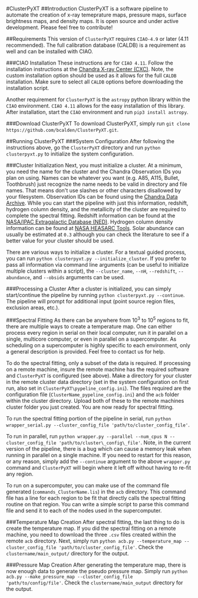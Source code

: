 #ClusterPyXT
##Introduction
ClusterPyXT is a software pipeline to automate the creation of x-ray temeprature maps, pressure maps, surface brightness maps, and density maps. It is open source and under active development. Please feel free to contribute!

##Requirements
This version of `ClusterPyXT` requires `CIAO-4.9` or later (4.11 recommended). The full calibration database (CALDB) is a requirement as well and can be installed with CIAO. 

###CIAO Installation
These instructions are for `CIAO 4.11`. Follow the installation instructions at the [Chandra X-ray Center (CXC)](http://cxc.harvard.edu/ciao/download/). Note, the custom installation option should be used as it allows for the full `CALDB` installation. Make sure to select all `CALDB` options before downloading the installation script.

Another requirement for `ClusterPyXT` is the `astropy` python library within the `CIAO` environment. `CIAO 4.11` allows for the easy installation of this library. 
After installation, start the `CIAO` environment and run `pip3 install astropy`. 

###Download ClusterPyXT
To download ClusterPyXT, simply run `git clone https://github.com/bcalden/ClusterPyXT.git`.

##Running ClusterPyXT
###System Configuration
After following the instructions above, go the `ClusterPyXT` directory and run `python clusterpyxt.py` to initialize the system configuration. 

###Cluster Initialization
Next, you must initialize a cluster. At a minimum, you need the name for the cluster and the Chandra Observation IDs you plan on using. Names can be whatever you want (e.g. A85, A115, Bullet, Toothbrush) just recognize the name needs to be valid in directory and file names. That means don't use slashes or other characters disallowed by your filesystem. Observation IDs can be found using the [Chandra Data Archive](https://cda.harvard.edu/chaser/). While you can start the pipeline with just this information, redshift, hydrogen column density, and the metallicity of the cluster are required to complete the spectral fitting. Redshift information can be found at the [NASA/IPAC Extragalactic Database (NED)](https://ned.ipac.caltech.edu). Hydrogen column density information can be found at [NASA HEASARC Tools](https://heasarc.gsfc.nasa.gov/cgi-bin/Tools/w3nh/w3nh.pl). Solar abundance can usually be estimated at `0.3` although you can check the literature to see if a better value for your cluster should be used.

There are various ways to initialize a cluster. For a textual guided process, you can run `python clusterpyxt.py --initialize_cluster`. If you prefer to pass all information via command line arguments (can be useful to initialize multiple clusters within a script), the `--cluster_name`, `--nH`, `--redshift`, `--abundance`, and `--obsids` arguments can be used. 

###Processing a Cluster
After a cluster is initialized, you can simply start/continue the pipeline by running `python clusterpyxt.py --continue`. The pipeline will prompt for additional input (point source region files, exclusion areas, etc.). 

###Spectral Fitting
As there can be anywhere from 10<sup>3</sup> to 10<sup>5</sup> regions to fit, there are multiple ways to create a temperature map. One can either process every region in serial on their local computer, run it in parallel on a single, multicore computer, or even in parallel on a supercomputer. As scheduling on a supercomputer is highly specific to each environment, only a general description is provided. Feel free to contact us for help.

To do the spectral fitting, only a subset of the data is required. If processing on a remote machine, insure the remote machine has the required software and `ClusterPyXT` is configured (see above). Make a directory for your cluster in the remote cluster data directory (set in the system configuration on first run, also set in `ClusterPyXT\pypeline_config.ini`). The files required are the configuration file (`ClusterName_pypeline_config.ini`) and the `acb` folder within the cluster directory. Upload both of these to the remote machines cluster folder you just created. You are now ready for spectral fitting.

To run the spectral fitting portion of the pipeline in serial, run `python wrapper_serial.py --cluster_config_file 'path/to/cluster_config_file'`.

To run in parallel, run `python wrapper.py --parallel --num_cpus N --cluster_config_file 'path/to/cluster\_config\_file'`. Note, in the current version of the pipeline, there is a bug which can cause a memory leak when running in parallel on a single machine. If you need to restart for this reason, or any reason, simply add the `--continue` argument to the above `wrapper.py` command and `ClusterPyXT` will begin where it left off without having to re-fit any region.

To run on a supercomputer, you can make use of the command file generated (`commands_ClusterName.lis`) in the `acb` directory. This command file has a line for each region to be fit that directly calls the spectral fitting routine on that region. You can write a simple script to parse this command file and send it to each of the nodes used in the supercomputer. 

###Temperature Map Creation
After spectral fitting, the last thing to do is create the temperature map. If you did the spectral fitting on a remote machine, you need to download the three `.csv` files created within the remote `acb` directory. Next, simply run `python acb.py --temperature_map --cluster_config_file 'path/to/cluster_config_file'`.
Check the `clustername/main_output/` directory for the output.

###Pressure Map Creation
After generating the temperature map, there is now enough data to generate the pseudo pressure map. Simply run `python acb.py --make_pressure_map --cluster_config_file 'path/to/config/file'`. Check the `clustername/main_output` directory for the output.